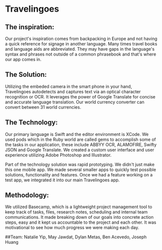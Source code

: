 # Travelingoes

## The inspiration:

Our project's inspiration comes from backpacking in Europe and not having a quick reference for signage in another language. Many times travel books and language aids are abbreviated. They may have gaps in the language's syntax and phrases not outside of a common phrasebook and that's where our app comes in.

## The Solution: 

Utilizing the embeded camera in the smart phone in your hand, Travelingoes autodetects and captures text via an optical character recognition or OCR. It leverages the power of Google Translate for concise and accurate language translation. Our world currency converter can convert between 31 world currencies.

## The Technology: 

Our primary language is Swift and the editor environment is XCode. We used pods which in the Ruby world are called gems to accomplish some of the tasks in our application, these include ABBYY OCR, ALAMOFIRE, Swifty JSON and Google Translate. We created a custom user interface and user experience utilizing Adobe Photoshop and Illustrator.

Part of the technology solution was rapid prototyping. We didn't just make this one mobile app. We made several smaller apps to quickly test possible solutions, functionality and features. Once we had a feature working on a test app, we integrated it into our main Travelingoes app.

## Methodology:

We utilized Basecamp, which is a lightweight project management tool to keep track of tasks, files, research notes, scheduling and internal team communications. It made breaking down of our goals into concrete action steps, easy and it kept us accountable to the project and each other. It was motivational to see how much progress we were making each day.

##Team: 
Natalie Yip, May Jawdat, Dylan Metas, Ben Acevedo, Joseph Huang
